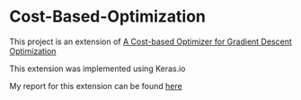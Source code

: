 # Cost-Based-Optimization
This project is an extension of [A Cost-based Optimizer for Gradient Descent Optimization](http://da.qcri.org/jquiane/jorgequianeFiles/papers/sigmod17a.pdf)

This extension was implemented using Keras.io

My report for this extension can be found [here](https://github.com/AmarSaini/Cost-Based-Optimization/blob/master/Cost%20Based%20Optimization%20Report.pdf)
